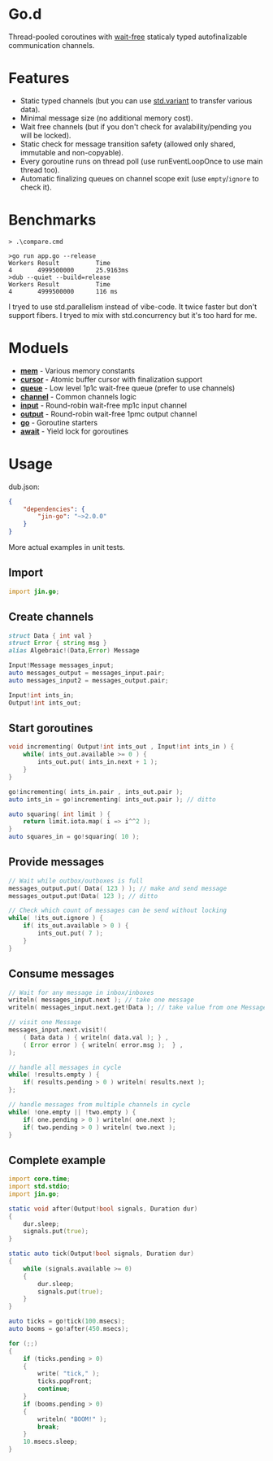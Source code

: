 # Go.d

Thread-pooled coroutines with [wait-free](https://en.wikipedia.org/wiki/Non-blocking_algorithm#Wait-freedom) staticaly typed autofinalizable communication channels.

# Features

* Static typed channels (but you can use [std.variant](https://dlang.org/library/std/variant.html) to transfer various data).
* Minimal message size (no additional memory cost).
* Wait free channels (but if you don't check for avalability/pending you will be locked).
* Static check for message transition safety (allowed only shared, immutable and non-copyable).
* Every goroutine runs on thread poll (use runEventLoopOnce to use main thread too).
* Automatic finalizing queues on channel scope exit (use `empty`/`ignore` to check it).

# Benchmarks

```
> .\compare.cmd

>go run app.go --release
Workers Result          Time
4       4999500000      25.9163ms
>dub --quiet --build=release
Workers Result          Time
4       4999500000      116 ms
```

I tryed to use std.parallelism instead of vibe-code. It twice faster but don't support fibers. I tryed to mix with std.concurrency but it's too hard for me.

# Moduels

- **[mem](source/jin/go/mem.d)** - Various memory constants
- **[cursor](source/jin/go/queue.d)** - Atomic buffer cursor with finalization support
- **[queue](source/jin/go/queue.d)** - Low level 1p1c wait-free queue (prefer to use channels)
- **[channel](source/jin/go/channel.d)** - Common channels logic
- **[input](source/jin/go/input.d)** - Round-robin wait-free mp1c input channel
- **[output](source/jin/go/output.d)** - Round-robin wait-free 1pmc output channel
- **[go](source/jin/go/go.d)** - Goroutine starters
- **[await](source/jin/go/await.d)** - Yield lock for goroutines

# Usage

dub.json:
```json
{
	"dependencies": {
		"jin-go": "~>2.0.0"
	}
}
```

More actual examples in unit tests.

## Import
```d
import jin.go;
```

## Create channels

```d
struct Data { int val }
struct Error { string msg }
alias Algebraic!(Data,Error) Message 

Input!Message messages_input;
auto messages_output = messages_input.pair;
auto messages_input2 = messages_output.pair;

Input!int ints_in;
Output!int ints_out;
```

## Start goroutines

```d
void incrementing( Output!int ints_out , Input!int ints_in ) {
	while( ints_out.available >= 0 ) {
		ints_out.put( ints_in.next + 1 );
	}
}

go!incrementing( ints_in.pair , ints_out.pair );
auto ints_in = go!incrementing( ints_out.pair ); // ditto

auto squaring( int limit ) {
	return limit.iota.map( i => i^^2 );
}
auto squares_in = go!squaring( 10 );
```

## Provide messages

```d
// Wait while outbox/outboxes is full
messages_output.put( Data( 123 ) ); // make and send message
messages_output.put!Data( 123 ); // ditto

// Check which count of messages can be send without locking
while( !its_out.ignore ) {
	if( its_out.available > 0 ) {
		ints_out.put( 7 );
	}
}
```

## Consume messages

```d
// Wait for any message in inbox/inboxes
writeln( messages_input.next ); // take one message
writeln( messages_input.next.get!Data ); // take value from one Message

// visit one Message
messages_input.next.visit!(
	( Data data ) { writeln( data.val ); } ,
	( Error error ) { writeln( error.msg );  } ,
);

// handle all messages in cycle
while( !results.empty ) {
	if( results.pending > 0 ) writeln( results.next );
};

// handle messages from multiple channels in cycle
while( !one.empty || !two.empty ) {
	if( one.pending > 0 ) writeln( one.next );
	if( two.pending > 0 ) writeln( two.next );
}
```
 
## Complete example

```d
import core.time;
import std.stdio;
import jin.go;

static void after(Output!bool signals, Duration dur)
{
	dur.sleep;
	signals.put(true);
}

static auto tick(Output!bool signals, Duration dur)
{
	while (signals.available >= 0)
	{
		dur.sleep;
		signals.put(true);
	}
}

auto ticks = go!tick(100.msecs);
auto booms = go!after(450.msecs);

for (;;)
{
	if (ticks.pending > 0)
	{
		write( "tick," );
		ticks.popFront;
		continue;
	}
	if (booms.pending > 0)
	{
		writeln( "BOOM!" );
		break;
	}
	10.msecs.sleep;
}
```
